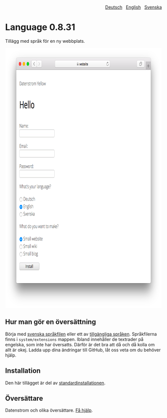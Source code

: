 <p align="right"><a href="README-de.md">Deutsch</a> &nbsp; <a href="README.md">English</a> &nbsp; <a href="README-sv.md">Svenska</a></p>

# Language 0.8.31

Tillägg med språk för en ny webbplats.

<p align="center"><img src="language-screenshot.png?raw=true" width="795" height="836" alt="Skärmdump"></p>

## Hur man gör en översättning

Börja med [svenska språkfilen](https://github.com/datenstrom/yellow-extensions/blob/master/source/swedish/swedish.txt) eller ett av [tillgängliga språken](https://github.com/datenstrom/yellow-extensions/blob/master/README-sv.md#språk). Språkfilerna finns i `system/extensions` mappen. Ibland innehåller de textrader på engelska, som inte har översatts. Därför är det bra att då och då kolla om allt är okej. Ladda upp dina ändringar till GitHub, låt oss veta om du behöver hjälp.

## Installation

Den här tillägget är del av [standardinstallationen](https://github.com/datenstrom/yellow).

## Översättare

Datenstrom och olika översättare. [Få hjälp](https://datenstrom.se/sv/yellow/help/).
